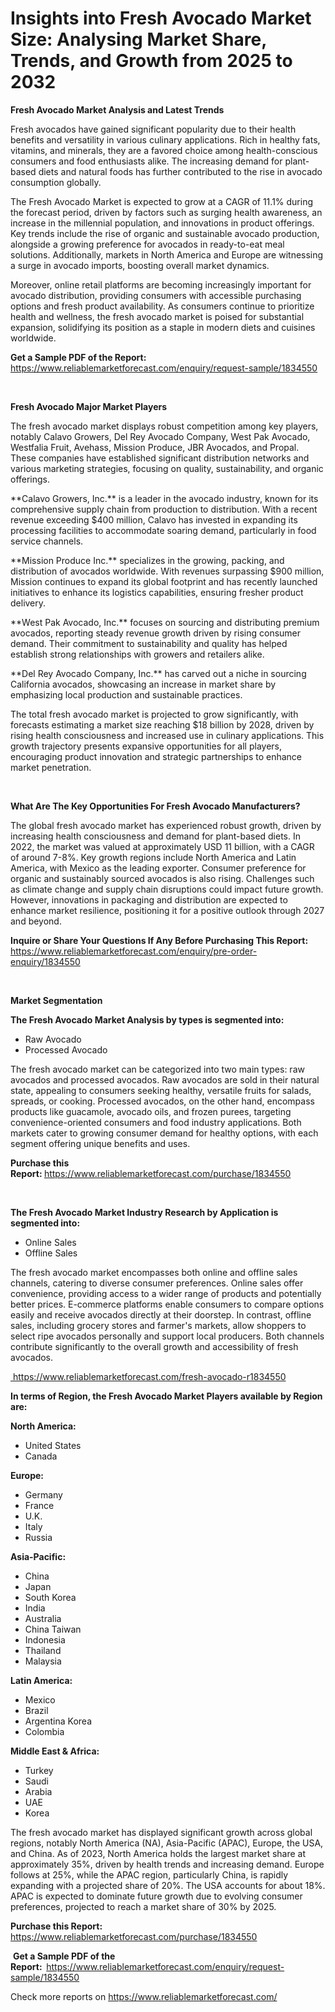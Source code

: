 <p><h1>Insights into Fresh Avocado Market Size: Analysing Market Share, Trends, and Growth from 2025 to 2032</h1></p><p><strong>Fresh Avocado Market Analysis and Latest Trends</strong></p>
<p><p>Fresh avocados have gained significant popularity due to their health benefits and versatility in various culinary applications. Rich in healthy fats, vitamins, and minerals, they are a favored choice among health-conscious consumers and food enthusiasts alike. The increasing demand for plant-based diets and natural foods has further contributed to the rise in avocado consumption globally.</p><p>The Fresh Avocado Market is expected to grow at a CAGR of 11.1% during the forecast period, driven by factors such as surging health awareness, an increase in the millennial population, and innovations in product offerings. Key trends include the rise of organic and sustainable avocado production, alongside a growing preference for avocados in ready-to-eat meal solutions. Additionally, markets in North America and Europe are witnessing a surge in avocado imports, boosting overall market dynamics.</p><p>Moreover, online retail platforms are becoming increasingly important for avocado distribution, providing consumers with accessible purchasing options and fresh product availability. As consumers continue to prioritize health and wellness, the fresh avocado market is poised for substantial expansion, solidifying its position as a staple in modern diets and cuisines worldwide.</p></p>
<p><strong>Get a Sample PDF of the Report:&nbsp;</strong> <a href="https://www.reliablemarketforecast.com/enquiry/request-sample/1834550?utm_campaign=2140&utm_medium=2&utm_source=Github&utm_content=ia&utm_term=09022025&utm_id=fresh-avocado">https://www.reliablemarketforecast.com/enquiry/request-sample/1834550</a></p>
<p>&nbsp;</p>
<p><strong>Fresh Avocado Major Market Players</strong></p>
<p><p>The fresh avocado market displays robust competition among key players, notably Calavo Growers, Del Rey Avocado Company, West Pak Avocado, Westfalia Fruit, Avehass, Mission Produce, JBR Avocados, and Propal. These companies have established significant distribution networks and various marketing strategies, focusing on quality, sustainability, and organic offerings.</p><p>**Calavo Growers, Inc.** is a leader in the avocado industry, known for its comprehensive supply chain from production to distribution. With a recent revenue exceeding $400 million, Calavo has invested in expanding its processing facilities to accommodate soaring demand, particularly in food service channels.</p><p>**Mission Produce Inc.** specializes in the growing, packing, and distribution of avocados worldwide. With revenues surpassing $900 million, Mission continues to expand its global footprint and has recently launched initiatives to enhance its logistics capabilities, ensuring fresher product delivery. </p><p>**West Pak Avocado, Inc.** focuses on sourcing and distributing premium avocados, reporting steady revenue growth driven by rising consumer demand. Their commitment to sustainability and quality has helped establish strong relationships with growers and retailers alike.</p><p>**Del Rey Avocado Company, Inc.** has carved out a niche in sourcing California avocados, showcasing an increase in market share by emphasizing local production and sustainable practices.</p><p>The total fresh avocado market is projected to grow significantly, with forecasts estimating a market size reaching $18 billion by 2028, driven by rising health consciousness and increased use in culinary applications. This growth trajectory presents expansive opportunities for all players, encouraging product innovation and strategic partnerships to enhance market penetration.</p></p>
<p>&nbsp;</p>
<p><strong>What Are The Key Opportunities For Fresh Avocado Manufacturers?</strong></p>
<p><p>The global fresh avocado market has experienced robust growth, driven by increasing health consciousness and demand for plant-based diets. In 2022, the market was valued at approximately USD 11 billion, with a CAGR of around 7-8%. Key growth regions include North America and Latin America, with Mexico as the leading exporter. Consumer preference for organic and sustainably sourced avocados is also rising. Challenges such as climate change and supply chain disruptions could impact future growth. However, innovations in packaging and distribution are expected to enhance market resilience, positioning it for a positive outlook through 2027 and beyond.</p></p>
<p><strong>Inquire or Share Your Questions If Any Before Purchasing This Report:</strong> <a href="https://www.reliablemarketforecast.com/enquiry/pre-order-enquiry/1834550?utm_campaign=2140&utm_medium=2&utm_source=Github&utm_content=ia&utm_term=09022025&utm_id=fresh-avocado">https://www.reliablemarketforecast.com/enquiry/pre-order-enquiry/1834550</a></p>
<p>&nbsp;</p>
<p><strong>Market Segmentation</strong></p>
<p><strong>The Fresh Avocado Market Analysis by types is segmented into:</strong></p>
<p><ul><li>Raw Avocado</li><li>Processed Avocado</li></ul></p>
<p><p>The fresh avocado market can be categorized into two main types: raw avocados and processed avocados. Raw avocados are sold in their natural state, appealing to consumers seeking healthy, versatile fruits for salads, spreads, or cooking. Processed avocados, on the other hand, encompass products like guacamole, avocado oils, and frozen purees, targeting convenience-oriented consumers and food industry applications. Both markets cater to growing consumer demand for healthy options, with each segment offering unique benefits and uses.</p></p>
<p><strong>Purchase this Report:&nbsp;</strong><a href="https://www.reliablemarketforecast.com/purchase/1834550?utm_campaign=2140&utm_medium=2&utm_source=Github&utm_content=ia&utm_term=09022025&utm_id=fresh-avocado">https://www.reliablemarketforecast.com/purchase/1834550</a></p>
<p>&nbsp;</p>
<p><strong>The Fresh Avocado Market Industry Research by Application is segmented into:</strong></p>
<p><ul><li>Online Sales</li><li>Offline Sales</li></ul></p>
<p><p>The fresh avocado market encompasses both online and offline sales channels, catering to diverse consumer preferences. Online sales offer convenience, providing access to a wider range of products and potentially better prices. E-commerce platforms enable consumers to compare options easily and receive avocados directly at their doorstep. In contrast, offline sales, including grocery stores and farmer's markets, allow shoppers to select ripe avocados personally and support local producers. Both channels contribute significantly to the overall growth and accessibility of fresh avocados.</p></p>
<p><a href="https://www.reliablemarketforecast.com/fresh-avocado-r1834550?utm_campaign=2140&utm_medium=2&utm_source=Github&utm_content=ia&utm_term=09022025&utm_id=fresh-avocado">&nbsp;https://www.reliablemarketforecast.com/fresh-avocado-r1834550</a></p>
<p><strong>In terms of Region, the Fresh Avocado Market Players available by Region are:</strong></p>
<p>
    <p> <strong> North America: </strong>
        <ul>
            <li>United States</li>
            <li>Canada</li>
        </ul>
        </p> 
    <p> <strong> Europe: </strong>
        <ul>
            <li>Germany</li>
            <li>France</li>
            <li>U.K.</li>
            <li>Italy</li>
            <li>Russia</li>
        </ul>
        </p> 
    <p> <strong> Asia-Pacific: </strong>
        <ul>
            <li>China</li>
            <li>Japan</li>
            <li>South Korea</li>
            <li>India</li>
            <li>Australia</li>
            <li>China Taiwan</li>
            <li>Indonesia</li>
            <li>Thailand</li>
            <li>Malaysia</li>
        </ul>
        </p> 
    <p> <strong> Latin America: </strong>
        <ul>
            <li>Mexico</li>
            <li>Brazil</li>
            <li>Argentina Korea</li>
            <li>Colombia</li>
        </ul>
        </p> 
    <p> <strong> Middle East & Africa: </strong>
        <ul>
            <li>Turkey</li>
            <li>Saudi</li>
            <li>Arabia</li>
            <li>UAE</li>
            <li>Korea</li>
        </ul>
    </p>
    </p>
<p><p>The fresh avocado market has displayed significant growth across global regions, notably North America (NA), Asia-Pacific (APAC), Europe, the USA, and China. As of 2023, North America holds the largest market share at approximately 35%, driven by health trends and increasing demand. Europe follows at 25%, while the APAC region, particularly China, is rapidly expanding with a projected share of 20%. The USA accounts for about 18%. APAC is expected to dominate future growth due to evolving consumer preferences, projected to reach a market share of 30% by 2025.</p></p>
<p><strong>Purchase this Report: </strong><a href="https://www.reliablemarketforecast.com/purchase/1834550?utm_campaign=2140&utm_medium=2&utm_source=Github&utm_content=ia&utm_term=09022025&utm_id=fresh-avocado">https://www.reliablemarketforecast.com/purchase/1834550</a></p>
<p>&nbsp;<strong>Get a Sample PDF of the Report:&nbsp;&nbsp;</strong><a href="https://www.reliablemarketforecast.com/enquiry/request-sample/1834550?utm_campaign=2140&utm_medium=2&utm_source=Github&utm_content=ia&utm_term=09022025&utm_id=fresh-avocado">https://www.reliablemarketforecast.com/enquiry/request-sample/1834550</a></p>
<p><strong></strong></p>
<p>Check more reports on <a href="https://www.reliablemarketforecast.com/?utm_campaign=2140&utm_medium=2&utm_source=Github&utm_content=ia&utm_term=09022025&utm_id=fresh-avocado">https://www.reliablemarketforecast.com/</a></p>
